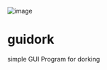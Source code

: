 ![image](https://github.com/user-attachments/assets/1eed3bbb-ecf6-47ca-b7a6-f7838b958876)

# guidork
simple GUI Program for dorking
